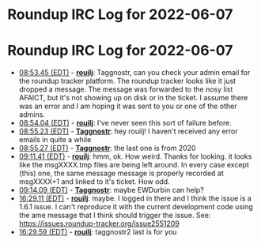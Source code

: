 # Roundup IRC Log for 2022-06-07 #
# Roundup IRC Log for 2022-06-07
* <a href="#08:53.45" id="08:53.45">08:53.45 (EDT)</a> - __[rouilj](https://github.com/rouilj)__: Taggnostr, can you check your admin email for the roundup tracker platform. The roundup tracker looks like it just dropped a message. The message was forwarded to the nosy list AFAICT, but it's not showing up on disk or in the ticket. I assume there was an error and I am hoping it was sent to you or one of the other admins.
* <a href="#08:54.04" id="08:54.04">08:54.04 (EDT)</a> - __[rouilj](https://github.com/rouilj)__: I've never seen this sort of failure before.
* <a href="#08:55.23" id="08:55.23">08:55.23 (EDT)</a> - __[Taggnostr](https://github.com/Taggnostr)__: hey rouilj!  I haven't received any error emails in quite a while
* <a href="#08:55.27" id="08:55.27">08:55.27 (EDT)</a> - __[Taggnostr](https://github.com/Taggnostr)__: the last one is from 2020
* <a href="#09:11.41" id="09:11.41">09:11.41 (EDT)</a> - __[rouilj](https://github.com/rouilj)__: hmm, ok. How weird. Thanks for looking. it looks like the msgXXXX.tmp files are being left around. In every case except (this) one, the same message message is properly recorded at msgXXXX+1 and linked to it's ticket. How odd.
* <a href="#09:14.09" id="09:14.09">09:14.09 (EDT)</a> - __[Taggnostr](https://github.com/Taggnostr)__: maybe EWDurbin can help?
* <a href="#16:29.11" id="16:29.11">16:29.11 (EDT)</a> - __[rouilj](https://github.com/rouilj)__: maybe. I logged in there and I think the issue is a 1.6.1 issue. I can't reproduce it with the current development code using the ame message that I think should trigger the issue. See: <https://issues.roundup-tracker.org/issue2551209>
* <a href="#16:29.59" id="16:29.59">16:29.59 (EDT)</a> - __[rouilj](https://github.com/rouilj)__: taggnostr2 last is for you
